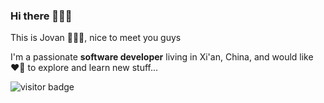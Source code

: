### Hi there 👏👏👏

This is Jovan 👨‍👩‍👧, nice to meet you guys

I'm a passionate **software developer** living in Xi'an, China, and would like ❤️‍🔥 to explore and learn new stuff...

![visitor badge](https://visitor-badge.glitch.me/badge?page_id=jovanliuc.visitor-badge&left_text=visitors)
